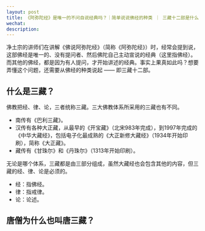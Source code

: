 ```yaml
---
layout: post
title: 《阿弥陀经》是唯一的不问自说经典吗？｜简单说说佛经的种类 ｜ 三藏十二部是什么意思
wechat: 
description: 
---
```


净土宗的讲师们在讲解《佛说阿弥陀经》（简称《阿弥陀经》）时，经常会提到说，这部佛经是唯一的、没有提问者、然后佛陀自己主动宣说的经典（这里指佛经）。而其他的佛经，都是因为有人提问，才开始讲述的经典。事实上果真如此吗？想要弄懂这个问题，还需要从佛经的种类说起 —— 即三藏十二部。

## 什么是三藏？

佛教把经、律、论，三者统称三藏。三大佛教体系所采用的三藏也有不同。

* 南传有《巴利三藏》。
* 汉传有各种大正藏，从最早的《开宝藏》（北宋983年完成），到1997年完成的《中华大藏经》，包括电子化最成熟的《大正新修大藏经》（1934年开始印刷），简称《大正藏》。
* 藏传有《甘珠尔》和《丹珠尔》（1313年开始印刷）。

无论是哪个体系，三藏都是由三部分组成，虽然大藏经也会包含其他的内容，但三藏的经、律、论是必须的。

* 经：指佛经。
* 律：指戒律。
* 论：论述。

## 唐僧为什么也叫唐三藏？

